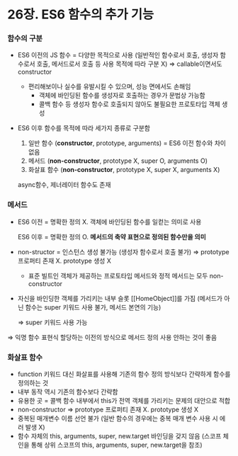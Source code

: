 # 26장. ES6 함수의 추가 기능

### 함수의 구분

- ES6 이전의 JS 함수 = 다양한 목적으로 사용
(일반적인 함수로서 호출, 생성자 함수로서 호출, 메서드로서 호출 등 사용 목적에 따라 구분 X)
⇒ callable이면서도 constructor
    - 편리해보이나 실수를 유발시킬 수 있으며, 성능 면에서도 손해임
        - 객체에 바인딩된 함수를 생성자로 호출하는 경우가 문법상 가능함
        - 콜백 함수 등 생성자 함수로 호출되지 않아도 불필요한 프로토타입 객체 생성
- ES6 이후 함수를 목적에 따라 세가지 종류로 구분함
    1. 일반 함수 (**constructor**, prototype, arguments)
    = ES6 이전 함수와 차이 없음
    2. 메서드 (**non-constructor**, prototype X, super O, arguments O)
    3. 화살표 함수 (**non-constructor**, prototype X, super X, arguments X)
    
    async함수, 제너레이터 함수도 존재
    

### 메서드

- ES6 이전 = 명확한 정의 X. 객체에 바인딩된 함수를 일컫는 의미로 사용
    
    ES6 이후 = 명확한 정의 O. **메서드의 축약 표현으로 정의된 함수만을 의미**
    
- non-structor = 인스턴스 생성 불가능 (생성자 함수로서 호출 불가)
⇒ prototype 프로퍼티 존재 X. prototype 생성 X
    - 표준 빌트인 객체가 제공하는 프로토타입 메서드와 정적 메서드는 모두 non-constructor
- 자신을 바인딩한 객체를 가리키는 내부 슬롯 [[HomeObject]]를 가짐
(메서드가 아닌 함수는 super 키워드 사용 불가, 메서드 본연의 기능)
    
    ⇒ super 키워드 사용 가능
    

⇒ 익명 함수 표현식 할당하는 이전의 방식으로 메서드 정의 사용 안하는 것이 좋음

### 화살표 함수

- function 키워드 대신 화살표를 사용해 기존의 함수 정의 방식보다 간략하게 함수를 정의하는 것
- 내부 동작 역시 기존의 함수보다 간략함
- 유용한 곳 = 콜백 함수 내부에서 this가 전역 객체를 가리키는 문제의 대안으로 적합
- non-constructor
⇒ prototype 프로퍼티 존재 X. prototype 생성 X
- 중복된 매개변수 이름 선언 불가 (일반 함수의 경우에는 중복 매개 변수 사용 시 에러 발생 X)
- 함수 자체의 this, arguments, super, new.target 바인딩을 갖지 않음
(스코프 체인을 통해 상위 스코프의 this, arguments, super, new.target을 참조)